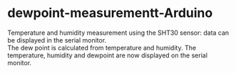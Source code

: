 # dewpoint-measurementt-Arduino
Temperature and humidity measurement using the SHT30 sensor: data can be displayed in the serial monitor.
<br>
The dew point is calculated from temperature and humidity. The temperature, humidity and dewpoint are now displayed on the serial monitor.
